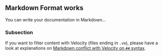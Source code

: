 Markdown Format works---------------You can write your documentation in Markdown...<!-- MACRO{toc|fromDepth=1|toDepth=2} -->### SubsectionIf you want to filter content with Velocity (files ending in `.vm`), please have a look atexplanations on [Markdown conflict with Velocity on `##` syntax](./markdown-velocity.html).